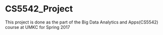 # CS5542_Project
This project is done as the part of the Big Data Analytics and Apps(CS5542) course at UMKC for Spring 2017
